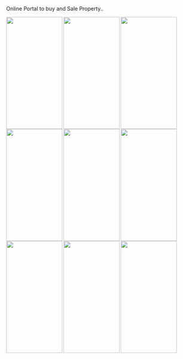 Online Portal to buy and Sale Property..


<a href="url"><img src="https://citize-complain-box.000webhostapp.com/ScreenShort/Screenshot_1570440487.png" align="left" height="300" width="150" ></a>
<a href="url"><img src="https://citize-complain-box.000webhostapp.com/ScreenShort/Screenshot_1570440502.png" align="left" height="300" width="150" ></a>
<a href="url"><img src="https://citize-complain-box.000webhostapp.com/ScreenShort/Screenshot_1570440520.png" align="left" height="300" width="150" ></a>
<a href="url"><img src="https://citize-complain-box.000webhostapp.com/ScreenShort/Screenshot_1570440527.png" align="left" height="300" width="150" ></a>
<a href="url"><img src="https://citize-complain-box.000webhostapp.com/ScreenShort/Screenshot_1570440584.png" align="left" height="300" width="150" ></a>
<a href="url"><img src="https://citize-complain-box.000webhostapp.com/ScreenShort/Screenshot_1570440604.png" align="left" height="300" width="150" ></a>
<a href="url"><img src="https://citize-complain-box.000webhostapp.com/ScreenShort/Screenshot_1570440608.png" align="left" height="300" width="150" ></a>
<a href="url"><img src="https://citize-complain-box.000webhostapp.com/ScreenShort/Screenshot_1570440663.png" align="left" height="300" width="150" ></a>
<a href="url"><img src="https://citize-complain-box.000webhostapp.com/ScreenShort/Screenshot_1570440666.png" align="left" height="300" width="150" ></a>
